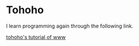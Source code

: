 # Tohoho
I learn programming again through the following link.

[tohoho's tutorial of www](https://www.tohoho-web.com/www.htm)
